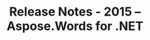 ﻿---
title: Release Notes - 2015 – Aspose.Words for .NET
articleTitle: Release Notes - 2015
linktitle: Release Notes - 2015
description: "Aspose.Words for .NET Release Notes - 2015 – learn about the latest updates and fixes."
type: docs
weight: 60
url: /net/release-notes-2015/
---


